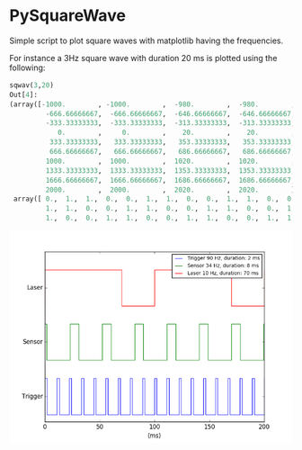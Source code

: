 # PySquareWave
Simple script to plot square waves with matplotlib having the frequencies.

For instance a 3Hz square wave with duration 20 ms is plotted using the following:


```python
sqwav(3,20)
Out[4]: 
(array([-1000.        , -1000.        ,  -980.        ,  -980.        ,
         -666.66666667,  -666.66666667,  -646.66666667,  -646.66666667,
         -333.33333333,  -333.33333333,  -313.33333333,  -313.33333333,
            0.        ,     0.        ,    20.        ,    20.        ,
          333.33333333,   333.33333333,   353.33333333,   353.33333333,
          666.66666667,   666.66666667,   686.66666667,   686.66666667,
         1000.        ,  1000.        ,  1020.        ,  1020.        ,
         1333.33333333,  1333.33333333,  1353.33333333,  1353.33333333,
         1666.66666667,  1666.66666667,  1686.66666667,  1686.66666667,
         2000.        ,  2000.        ,  2020.        ,  2020.        ]),
 array([ 0.,  1.,  1.,  0.,  0.,  1.,  1.,  0.,  0.,  1.,  1.,  0.,  0.,
         1.,  1.,  0.,  0.,  1.,  1.,  0.,  0.,  1.,  1.,  0.,  0.,  1.,
         1.,  0.,  0.,  1.,  1.,  0.,  0.,  1.,  1.,  0.,  0.,  1.,  1.,  0.]))

```

![GitHub Logo](https://github.com/giacomomarchioro/PySquareWave/blob/master/Example.png)
